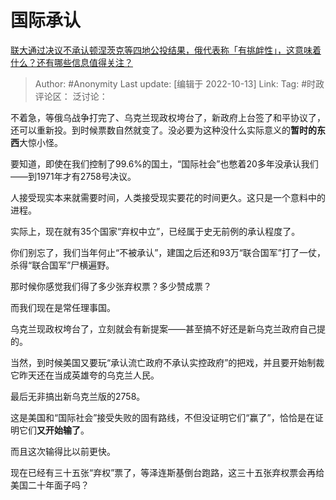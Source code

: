 # 国际承认
[联大通过决议不承认顿涅茨克等四地公投结果，俄代表称「有挑衅性」，这意味着什么？还有哪些信息值得关注？](https://www.zhihu.com/question/559056520/answer/2713584279)

> Author: #Anonymity
> Last update: [编辑于 2022-10-13]
> Link:
> Tag: #时政
> 评论区：
> 泛讨论：

不着急，等俄乌战争打完了、乌克兰现政权垮台了，新政府上台签了和平协议了，还可以重新投。到时候票数自然就变了。没必要为这种没什么实际意义的**暂时的东西**大惊小怪。

要知道，即使在我们控制了99.6%的国土，“国际社会”也憋着20多年没承认我们——到1971年才有2758号决议。

人接受现实本来就需要时间，人类接受现实要花的时间更久。这只是一个意料中的进程。

实际上，现在就有35个国家“弃权中立”，已经属于史无前例的承认程度了。

你们别忘了，我们当年何止“不被承认”，建国之后还和93万“联合国军”打了一仗，杀得“联合国军”尸横遍野。

那时候你感觉我们得了多少张弃权票？多少赞成票？

而我们现在是常任理事国。

乌克兰现政权垮台了，立刻就会有新提案——甚至搞不好还是新乌克兰政府自己提的。

当然，到时候美国又要玩“承认流亡政府不承认实控政府”的把戏，并且要开始制裁它昨天还在当成英雄夸的乌克兰人民。

最后无非搞出新乌克兰版的2758。

这是美国和“国际社会”接受失败的固有路线，不但没证明它们“赢了”，恰恰是在证明它们**又开始输了**。

而且这次输得比以前更快。

现在已经有三十五张“弃权”票了，等泽连斯基倒台跑路，这三十五张弃权票会再给美国二十年面子吗？
